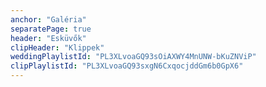 ```yaml
---
anchor: "Galéria"
separatePage: true
header: "Esküvők"
clipHeader: "Klippek"
weddingPlaylistId: "PL3XLvoaGQ93sOiAXWY4MnUNW-bKuZNViP"
clipPlaylistId: "PL3XLvoaGQ93sxgN6CxqocjddGm6b0GpX6"
---
```

